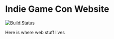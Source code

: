 # Indie Game Con Website
[![Build Status](https://travis-ci.com/mckelveygreg/indiegamecon-gatsby.svg?branch=master)](https://travis-ci.com/mckelveygreg/indiegamecon-gatsby)

Here is where web stuff lives
